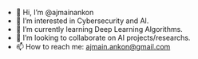 - 👋 Hi, I’m @ajmainankon
- 👀 I’m interested in Cybersecurity and AI.
- 🌱 I’m currently learning Deep Learning Algorithms.
- 💞️ I’m looking to collaborate on AI projects/researchs. 
- 📫 How to reach me: ajmain.ankon@gmail.com

<!---
ajmainankon/ajmainankon is a ✨ special ✨ repository because its `README.md` (this file) appears on your GitHub profile.
You can click the Preview link to take a look at your changes.
--->
